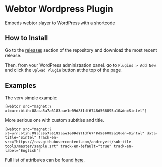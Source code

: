 # Webtor Wordpress Plugin

Embeds webtor player to WordPress with a shortcode

## How to Install

Go to the [releases](https://github.com/webtor-io/wordpress-plugin/releases) section of the repository and download the most recent release.

Then, from your WordPress administration panel, go to `Plugins > Add New` and click the `Upload Plugin` button at the top of the page.

## Examples

The very simple example:
```
[webtor src="magnet:?xt=urn:btih:08ada5a7a6183aae1e09d831df6748d566095a10&dn=Sintel"]
```

More serious one with custom subtitles and title.
```
[webtor src="magnet:?xt=urn:btih:08ada5a7a6183aae1e09d831df6748d566095a10&dn=Sintel" data-title="Sintel" track-en-src="https://raw.githubusercontent.com/andreyvit/subtitle-tools/master/sample.srt" track-en-default="true" track-en-label="English"]
```

Full list of attributes can be found [here](https://github.com/webtor-io/embed-sdk-js#video-element-attributes-streaming).
